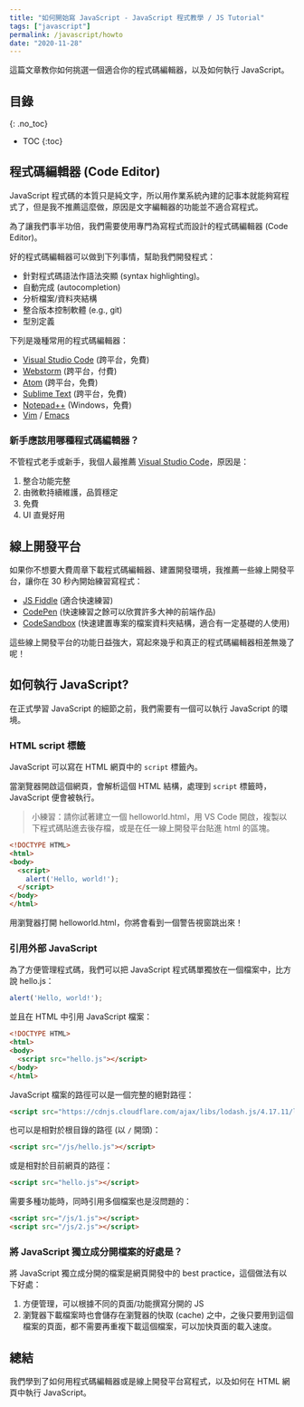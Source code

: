 ```yaml
---
title: "如何開始寫 JavaScript - JavaScript 程式教學 / JS Tutorial"
tags: ["javascript"]
permalink: /javascript/howto
date: "2020-11-28"
---
```


這篇文章教你如何挑選一個適合你的程式碼編輯器，以及如何執行 JavaScript。

## 目錄
{: .no_toc}

- TOC
{:toc}

## 程式碼編輯器 (Code Editor)

JavaScript 程式碼的本質只是純文字，所以用作業系統內建的記事本就能夠寫程式了，但是我不推薦這麼做，原因是文字編輯器的功能並不適合寫程式。

為了讓我們事半功倍，我們需要使用專門為寫程式而設計的程式碼編輯器 (Code Editor)。

好的程式碼編輯器可以做到下列事情，幫助我們開發程式：

* 針對程式碼語法作語法突顯 (syntax highlighting)。
* 自動完成 (autocompletion)
* 分析檔案/資料夾結構
* 整合版本控制軟體 (e.g., git)
* 型別定義

下列是幾種常用的程式碼編輯器：

* [Visual Studio Code](https://code.visualstudio.com/) (跨平台，免費)
* [Webstorm](https://www.jetbrains.com/webstorm/) (跨平台，付費)
* [Atom](https://atom.io/) (跨平台，免費)
* [Sublime Text](http://www.sublimetext.com/) (跨平台，免費)
* [Notepad++](https://notepad-plus-plus.org/) (Windows，免費)
* [Vim](https://www.vim.org/) / [Emacs](https://www.gnu.org/software/emacs/)

### 新手應該用哪種程式碼編輯器？

不管程式老手或新手，我個人最推薦 [Visual Studio Code](https://code.visualstudio.com/)，原因是：

1. 整合功能完整
2. 由微軟持續維護，品質穩定
3. 免費
4. UI 直覺好用

## 線上開發平台

如果你不想要大費周章下載程式碼編輯器、建置開發環境，我推薦一些線上開發平台，讓你在 30 秒內開始練習寫程式：

* [JS Fiddle](https://jsfiddle.net/) (適合快速練習)
* [CodePen](https://codepen.io/pen/) (快速練習之餘可以欣賞許多大神的前端作品)
* [CodeSandbox](https://codesandbox.io/) (快速建置專案的檔案資料夾結構，適合有一定基礎的人使用)

這些線上開發平台的功能日益強大，寫起來幾乎和真正的程式碼編輯器相差無幾了呢！

## 如何執行 JavaScript?

在正式學習 JavaScript 的細節之前，我們需要有一個可以執行 JavaScript 的環境。

### HTML script 標籤

JavaScript 可以寫在 HTML 網頁中的 `script` 標籤內。

當瀏覽器開啟這個網頁，會解析這個 HTML 結構，處理到 `script` 標籤時，JavaScript 便會被執行。

> 小練習：請你試著建立一個 helloworld.html，用 VS Code 開啟，複製以下程式碼貼進去後存檔，或是在任一線上開發平台貼進 html 的區塊。

```html
<!DOCTYPE HTML>
<html>
<body>
  <script>
    alert('Hello, world!');
  </script>
</body>
</html>
```

用瀏覽器打開 helloworld.html，你將會看到一個警告視窗跳出來！

### 引用外部 JavaScript

為了方便管理程式碼，我們可以把 JavaScript 程式碼單獨放在一個檔案中，比方說 hello.js：

```js
alert('Hello, world!');
```

並且在 HTML 中引用 JavaScript 檔案：

```html
<!DOCTYPE HTML>
<html>
<body>
  <script src="hello.js"></script>
</body>
</html>
```

JavaScript 檔案的路徑可以是一個完整的絕對路徑：

```html
<script src="https://cdnjs.cloudflare.com/ajax/libs/lodash.js/4.17.11/lodash.js"></script>
```

也可以是相對於根目錄的路徑 (以 `/` 開頭)：

```html
<script src="/js/hello.js"></script>
```

或是相對於目前網頁的路徑：

```html
<script src="hello.js"></script>
```

需要多種功能時，同時引用多個檔案也是沒問題的：

```html
<script src="/js/1.js"></script>
<script src="/js/2.js"></script>
```

### 將 JavaScript 獨立成分開檔案的好處是？

將 JavaScript 獨立成分開的檔案是網頁開發中的 best practice，這個做法有以下好處：

1. 方便管理，可以根據不同的頁面/功能撰寫分開的 JS
2. 瀏覽器下載檔案時也會儲存在瀏覽器的快取 (cache) 之中，之後只要用到這個檔案的頁面，都不需要再重複下載這個檔案，可以加快頁面的載入速度。

## 總結

我們學到了如何用程式碼編輯器或是線上開發平台寫程式，以及如何在 HTML 網頁中執行 JavaScript。